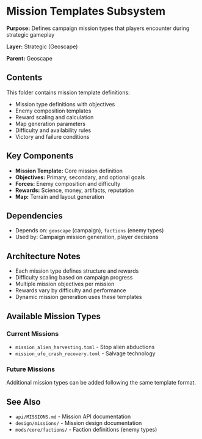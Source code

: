 # Mission Templates Subsystem

**Purpose:** Defines campaign mission types that players encounter during strategic gameplay

**Layer:** Strategic (Geoscape)

**Parent:** Geoscape

## Contents

This folder contains mission template definitions:
- Mission type definitions with objectives
- Enemy composition templates
- Reward scaling and calculation
- Map generation parameters
- Difficulty and availability rules
- Victory and failure conditions

## Key Components

- **Mission Template:** Core mission definition
- **Objectives:** Primary, secondary, and optional goals
- **Forces:** Enemy composition and difficulty
- **Rewards:** Science, money, artifacts, reputation
- **Map:** Terrain and layout generation

## Dependencies

- Depends on: `geoscape` (campaign), `factions` (enemy types)
- Used by: Campaign mission generation, player decisions

## Architecture Notes

- Each mission type defines structure and rewards
- Difficulty scaling based on campaign progress
- Multiple mission objectives per mission
- Rewards vary by difficulty and performance
- Dynamic mission generation uses these templates

## Available Mission Types

### Current Missions
- `mission_alien_harvesting.toml` - Stop alien abductions
- `mission_ufo_crash_recovery.toml` - Salvage technology

### Future Missions
Additional mission types can be added following the same template format.

## See Also

- `api/MISSIONS.md` - Mission API documentation
- `design/missions/` - Mission design documentation
- `mods/core/factions/` - Faction definitions (enemy types)
